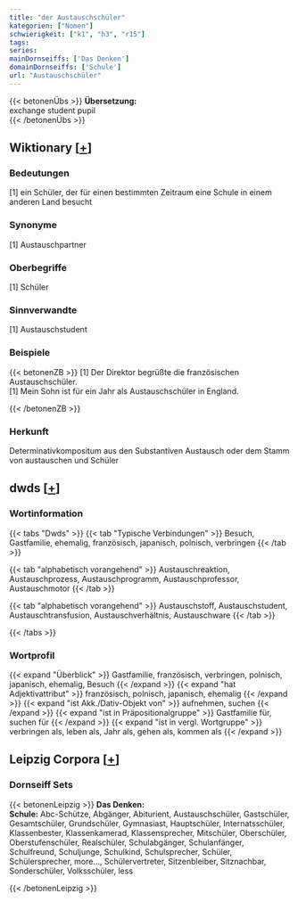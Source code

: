 ```yaml
---
title: "der Austauschschüler"
kategorien: ["Nomen"]
schwierigkeit: ["k1", "h3", "r15"]
tags:
series:
mainDornseiffs: ['Das Denken']
domainDornseiffs: ['Schule']
url: "Austauschschüler"
---
```


{{< betonenÜbs >}}
**Übersetzung:**  
exchange student pupil  
{{< /betonenÜbs >}}

## Wiktionary [[+](https://de.wiktionary.org/wiki/Austauschschüler)]

### Bedeutungen
[1] ein Schüler, der für einen bestimmten Zeitraum eine Schule in einem anderen Land besucht  

### Synonyme
[1] Austauschpartner  

### Oberbegriffe
[1] Schüler  

### Sinnverwandte
[1] Austauschstudent  

### Beispiele
{{< betonenZB >}}
[1] Der Direktor begrüßte die französischen Austauschschüler.  
[1] Mein Sohn ist für ein Jahr als Austauschschüler in England.  

{{< /betonenZB >}}
### Herkunft
Determinativkompositum aus den Substantiven Austausch oder dem Stamm von austauschen und Schüler  



## dwds [[+](https://www.dwds.de/wb/Austauschschüler)]

### Wortinformation
{{< tabs "Dwds" >}}
{{< tab "Typische Verbindungen" >}}
Besuch, Gastfamilie, ehemalig, französisch, japanisch, polnisch, verbringen
{{< /tab >}}

{{< tab "alphabetisch vorangehend" >}}
Austauschreaktion, Austauschprozess, Austauschprogramm, Austauschprofessor, Austauschmotor
{{< /tab >}}

{{< tab "alphabetisch vorangehend" >}}
Austauschstoff, Austauschstudent, Austauschtransfusion, Austauschverhältnis, Austauschware
{{< /tab >}}

{{< /tabs >}}

### Wortprofil
{{< expand "Überblick" >}} Gastfamilie, französisch, verbringen, polnisch, japanisch, ehemalig, Besuch {{< /expand >}}
{{< expand "hat Adjektivattribut" >}} französisch, polnisch, japanisch, ehemalig {{< /expand >}}
{{< expand "ist Akk./Dativ-Objekt von" >}} aufnehmen, suchen {{< /expand >}}
{{< expand "ist in Präpositionalgruppe" >}} Gastfamilie für, suchen für {{< /expand >}}
{{< expand "ist in vergl. Wortgruppe" >}} verbringen als, leben als, Jahr als, gehen als, kommen als {{< /expand >}}

## Leipzig Corpora [[+](https://corpora.uni-leipzig.de/en/res?word=Austauschschüler&corpusId=deu_newscrawl-public_2018)]

### Dornseiff Sets
{{< betonenLeipzig >}}
**Das Denken:**  
**Schule:** Abc-Schütze, Abgänger, Abiturient, Austauschschüler, Gastschüler, Gesamtschüler, Grundschüler, Gymnasiast, Hauptschüler, Internatsschüler, Klassenbester, Klassenkamerad, Klassensprecher, Mitschüler, Oberschüler, Oberstufenschüler, Realschüler, Schulabgänger, Schulanfänger, Schulfreund, Schuljunge, Schulkind, Schulsprecher, Schüler, Schülersprecher, more..., Schülervertreter, Sitzenbleiber, Sitznachbar, Sonderschüler, Volksschüler, less  

{{< /betonenLeipzig >}}
